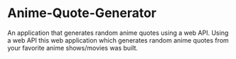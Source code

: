# Anime-Quote-Generator
An application that generates random anime quotes using a web API.
Using a web API this web application which generates random anime quotes from your favorite anime shows/movies was built.
